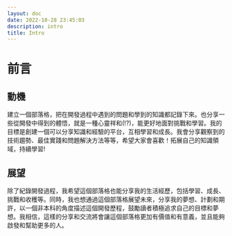 ```yaml
---
layout: doc
date: 2022-10-28 23:45:03
description: intro
title: Intro
---
```

# 前言

## 動機

建立一個部落格，把在開發過程中遇到的問題和學到的知識都記錄下來。也分享一些從開發中得到的體悟，就是一種心靈祥和(!?)，能更好地面對挑戰和學習。我的目標是創建一個可以分享知識和經驗的平台，互相學習和成長。我會分享觀察到的技術趨勢、最佳實踐和問題解決方法等等，希望大家會喜歡！拓展自己的知識領域，持續學習!

## 展望

除了紀錄開發過程，我希望這個部落格也能分享我的生活經歷，包括學習、成長、挑戰和收穫等。同時，我也想通過這個部落格展望未來，分享我的夢想、計劃和期許，以一個非本科的角度描述這個開發歷程，鼓勵讀者積極追求自己的目標和夢想。我相信，這樣的分享和交流將會讓這個部落格更加有價值和有意義，並且能夠啟發和幫助更多的人。
